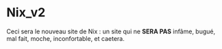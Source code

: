 # Nix_v2

Ceci sera le nouveau site de Nix : un site qui ne **SERA PAS** infâme, bugué, mal fait, moche, inconfortable, et caetera.
